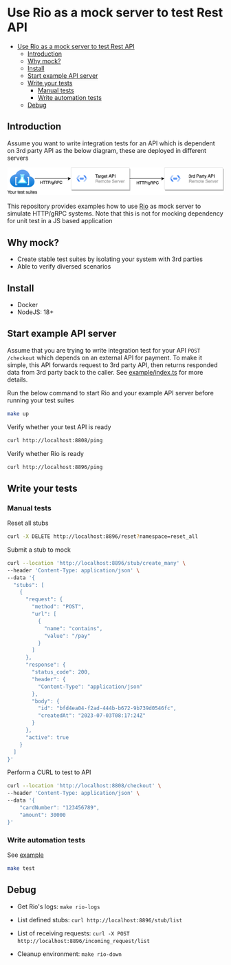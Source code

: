 # Use Rio as a mock server to test Rest API

- [Use Rio as a mock server to test Rest API](#use-rio-as-a-mock-server-to-test-rest-api)
  - [Introduction](#introduction)
  - [Why mock?](#why-mock)
  - [Install](#install)
  - [Start example API server](#start-example-api-server)
  - [Write your tests](#write-your-tests)
    - [Manual tests](#manual-tests)
    - [Write automation tests](#write-automation-tests)
  - [Debug](#debug)

## Introduction

Assume you want to write integration tests for an API which is dependent on 3rd party API as the below diagram, these are deployed in different servers

![Component](docs/component.png)

This repository provides examples how to use [Rio](https://github.com/hungdv136/rio) as mock server to simulate HTTP/gRPC systems. Note that this is not for mocking dependency for unit test in a JS based application

## Why mock?

- Create stable test suites by isolating your system with 3rd parties
- Able to verify diversed scenarios

## Install

- Docker
- NodeJS: 18+

## Start example API server

Assume that you are trying to write integration test for your API `POST /checkout` which depends on an external API for payment. To make it simple, this API forwards request to 3rd party API, then returns responded data from 3rd party back to the caller. See [example/index.ts](src/server/index.ts) for more details. 

Run the below command to start Rio and your example API server before running your test suites

```bash
make up
```

Verify whether your test API is ready 

```bash
curl http://localhost:8808/ping
```

Verify whether Rio is ready 

```bash
curl http://localhost:8896/ping
```

## Write your tests

### Manual tests

Reset all stubs 

```bash
curl -X DELETE http://localhost:8896/reset?namespace=reset_all
```

Submit a stub to mock

```bash
curl --location 'http://localhost:8896/stub/create_many' \
--header 'Content-Type: application/json' \
--data '{
  "stubs": [
    {
      "request": {
        "method": "POST",
        "url": [
          {
            "name": "contains",
            "value": "/pay"
          }
        ]
      },
      "response": {
        "status_code": 200,
        "header": {
          "Content-Type": "application/json"
        },
        "body": {
          "id": "bfd4ea04-f2ad-444b-b672-9b739d0546fc",
          "createdAt": "2023-07-03T08:17:24Z"
        }
      },
      "active": true
    }
  ]
}'
```

Perform a CURL to test to API 

```bash
curl --location 'http://localhost:8808/checkout' \
--header 'Content-Type: application/json' \
--data '{
    "cardNumber": "123456789",
    "amount": 30000
}'
```

### Write automation tests

See [example](example/checkout.test.ts)

```bash
make test
```

## Debug

- Get Rio's logs: `make rio-logs`

- List defined stubs: `curl http://localhost:8896/stub/list`

- List of receiving requests: `curl -X POST http://localhost:8896/incoming_request/list`

- Cleanup environment: `make rio-down`
